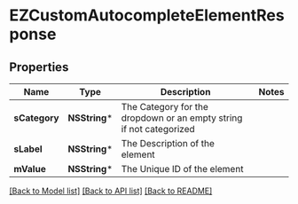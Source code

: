 # EZCustomAutocompleteElementResponse

## Properties
Name | Type | Description | Notes
------------ | ------------- | ------------- | -------------
**sCategory** | **NSString*** | The Category for the dropdown or an empty string if not categorized | 
**sLabel** | **NSString*** | The Description of the element | 
**mValue** | **NSString*** | The Unique ID of the element | 

[[Back to Model list]](../README.md#documentation-for-models) [[Back to API list]](../README.md#documentation-for-api-endpoints) [[Back to README]](../README.md)


